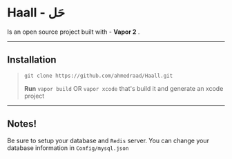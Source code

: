 Haall - حَل
===================


Is an open source project built with - **Vapor 2** .

----------


Installation
-------------

> `git clone https://github.com/ahmedraad/Haall.git`
> 
> **Run** `vapor build` OR `vapor xcode` that's build it and generate an xcode project

----------

Notes!
------------
Be sure to setup your database and `Redis` server. 
You can change your database information in `Config/mysql.json`
